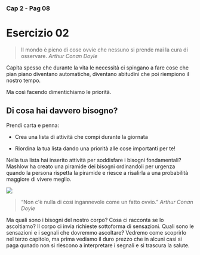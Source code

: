 ### Cap 2 - Pag 08

# Esercizio 02

> Il mondo è pieno di cose ovvie che nessuno si prende mai la cura di osservare.
> _Arthur Conan Doyle_

Capita spesso che durante la vita le necessità ci spingano a fare cose che pian piano diventano automatiche, diventano abitudini che poi riempiono il nostro tempo.

Ma così facendo dimentichiamo le priorità.

## Di cosa hai davvero bisogno?

Prendi carta e penna:

- Crea una lista di attività che compi durante la giornata

- Riordina la tua lista dando una priorità alle cose importanti per te!

Nella tua lista hai inserito attività per soddisfare i bisogni fondamentali?
Mashlow ha creato una piramide dei bisogni ordinandoli per urgenza quando la persona rispetta la piramide e riesce a risalirla a una probabilità maggiore di vivere meglio.

<img src="https://upload.wikimedia.org/wikipedia/commons/3/36/Piramide_maslow.png">

> “Non c'è nulla di così ingannevole come un fatto ovvio.”
> _Arthur Conan Doyle_

Ma quali sono i bisogni del nostro corpo? Cosa ci racconta se lo ascoltiamo? Il corpo ci invia richieste sottoforma di sensazioni. Quali sono le sensazioni e i segnali che dovremmo ascoltare? Vedremo come scoprirlo nel terzo capitolo, ma prima vediamo il duro prezzo che in alcuni casi si paga qunado non si riescono a interpretare i segnali e si trascura la salute.

<!--stackedit_data:
eyJoaXN0b3J5IjpbLTIyODU1ODgxMywtMTc3NzM1NTM4NSwxMj
M1NzY1NDI1XX0=
-->
